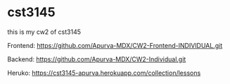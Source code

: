 # cst3145
this is my cw2 of cst3145


Frontend:  https://github.com/Apurva-MDX/CW2-Frontend-INDIVIDUAL.git


Backend:   https://github.com/Apurva-MDX/CW2-Individual.git


Heruko:    https://cst3145-apurva.herokuapp.com/collection/lessons
